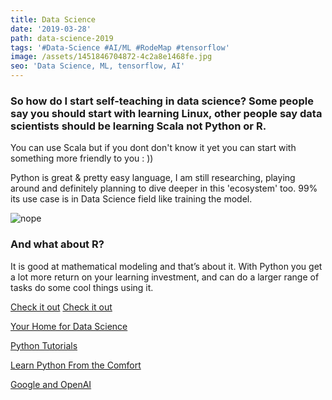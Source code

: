 ```yaml
---
title: Data Science
date: '2019-03-28'
path: data-science-2019
tags: '#Data-Science #AI/ML #RodeMap #tensorflow'
image: /assets/1451846704872-4c2a8e1468fe.jpg
seo: 'Data Science, ML, tensorflow, AI'
---
```


### So how do I start self-teaching in data science? Some people say you should start with learning Linux, other people say data scientists should be learning Scala not Python or R.

You can use Scala but if you dont don't know it yet you can start with something more friendly to you : ))

Python is great & pretty easy language, I am still researching, playing around and definitely planning to dive deeper in this 'ecosystem' too. 99% its use case is in Data Science field like training the model.

![nope](/assets/Tensorflow-docs.jpg)

### And what about R?

It is good at mathematical modeling and that’s about it. With Python you get a lot more return on your learning investment, and can do a larger range of tasks do some cool things using it.


[Check it out](https://hackernoon.com/how-it-feels-to-learn-data-science-in-2019-50a7200f4129)
[Check it out](https://www.techrepublic.com/article/how-to-become-a-machine-learning-engineer-a-cheat-sheet)



[Your Home for Data Science](https://www.kaggle.com)

[Python Tutorials](https://realpython.com)

[Learn Python From the Comfort](https://codechalleng.es)

[Google and OpenAI](https://www.theverge.com/2019/3/6/18251274/ai-artificial-intelligence-tool-machine-vision-algorithms)
